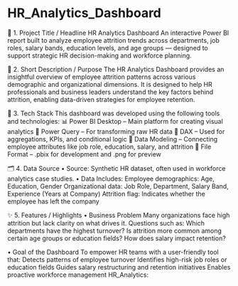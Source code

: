 # HR_Analytics_Dashboard
📌 1. Project Title / Headline
HR Analytics Dashboard
An interactive Power BI report built to analyze employee attrition trends across departments, job roles, salary bands, education levels, and age groups — designed to support strategic HR decision-making and workforce planning.

🎯 2. Short Description / Purpose
The HR Analytics Dashboard provides an insightful overview of employee attrition patterns across various demographic and organizational dimensions. It is designed to help HR professionals and business leaders understand the key factors behind attrition, enabling data-driven strategies for employee retention.

🧰 3. Tech Stack
This dashboard was developed using the following tools and technologies:
📊 Power BI Desktop – Main platform for creating visual analytics
🔄 Power Query – For transforming raw HR data
🧠 DAX – Used for aggregations, KPIs, and conditional logic
🧮 Data Modeling – Connecting employee attributes like job role, education, salary, and attrition
📁 File Format – .pbix for development and .png for preview

🗂️ 4. Data Source
• Source: Synthetic HR dataset, often used in workforce analytics case studies.
• Data Includes: 
Employee demographics: Age, Education, Gender
Organizational data: Job Role, Department, Salary Band, Experience (Years at Company)
Attrition flag: Indicates whether the employee has left the company

✨ 5. Features / Highlights
• Business Problem
Many organizations face high attrition but lack clarity on what drives it.
Questions such as:
Which departments have the highest turnover?
Is attrition more common among certain age groups or education fields?
How does salary impact retention?

• Goal of the Dashboard
To empower HR teams with a user-friendly tool that:
Detects patterns of employee turnover
Identifies high-risk job roles or education fields
Guides salary restructuring and retention initiatives
Enables proactive workforce management
HR_Analytics:
